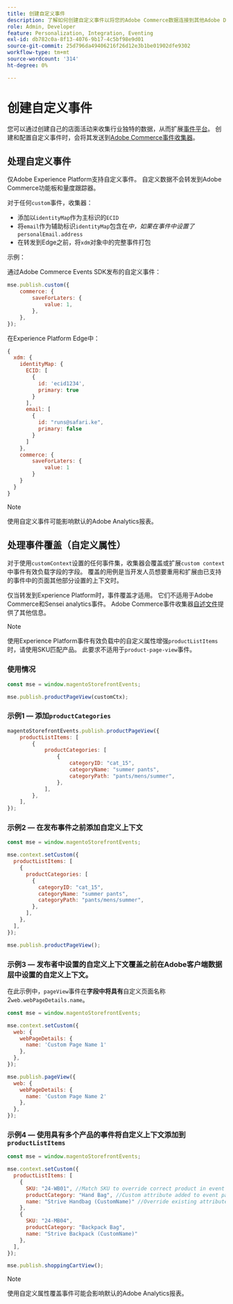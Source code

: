 ```yaml
---
title: 创建自定义事件
description: 了解如何创建自定义事件以将您的Adobe Commerce数据连接到其他Adobe DX产品。
role: Admin, Developer
feature: Personalization, Integration, Eventing
exl-id: db782c0a-8f13-4076-9b17-4c5bf98e9d01
source-git-commit: 25d796da49406216f26d12e3b1be01902dfe9302
workflow-type: tm+mt
source-wordcount: '314'
ht-degree: 0%

---
```


# 创建自定义事件

您可以通过创建自己的店面活动来收集行业独特的数据，从而扩展[事件平台](events.md)。 创建和配置自定义事件时，会将其发送到[Adobe Commerce事件收集器](https://github.com/adobe/commerce-events/tree/main/packages/storefront-events-collector)。

## 处理自定义事件

仅Adobe Experience Platform支持自定义事件。 自定义数据不会转发到Adobe Commerce功能板和量度跟踪器。

对于任何`custom`事件，收集器：

- 添加以`identityMap`作为主标识的`ECID`
- 将`email`作为辅助标识`identityMap`包含在&#x200B;_中，如果在事件中设置了_ `personalEmail.address`
- 在转发到Edge之前，将`xdm`对象中的完整事件打包

示例：

通过Adobe Commerce Events SDK发布的自定义事件：

```javascript
mse.publish.custom({
    commerce: {
        saveForLaters: {
            value: 1,
        },
    },
});
```

在Experience Platform Edge中：

```javascript
{
  xdm: {
    identityMap: {
      ECID: [
        {
          id: 'ecid1234',
          primary: true
        }
      ],
      email: [
        {
          id: "runs@safari.ke",
          primary: false
        }
      ]
    },
    commerce: {
        saveForLaters: {
            value: 1
        }
    }
  }
}
```

>[!NOTE]
>
> 使用自定义事件可能影响默认的Adobe Analytics报表。

## 处理事件覆盖（自定义属性）

对于使用`customContext`设置的任何事件集，收集器会覆盖或扩展`custom context`中事件有效负载字段的字段。 覆盖的用例是当开发人员想要重用和扩展由已支持的事件中的页面其他部分设置的上下文时。

仅当转发到Experience Platform时，事件覆盖才适用。 它们不适用于Adobe Commerce和Sensei analytics事件。 Adobe Commerce事件收集器[自述文件](https://github.com/adobe/commerce-events/blob/e34bcfc0deca8d5ac1f9310fc1ee4c1becf4ffbb/packages/storefront-events-collector/README.md)提供了其他信息。

>[!NOTE]
>
>使用Experience Platform事件有效负载中的自定义属性增强`productListItems`时，请使用SKU匹配产品。 此要求不适用于`product-page-view`事件。

### 使用情况

```javascript
const mse = window.magentoStorefrontEvents;

mse.publish.productPageView(customCtx);
```

### 示例1 — 添加`productCategories`

```javascript
magentoStorefrontEvents.publish.productPageView({
    productListItems: [
        {
            productCategories: [
                {
                    categoryID: "cat_15",
                    categoryName: "summer pants",
                    categoryPath: "pants/mens/summer",
                },
            ],
        },
    ],
});
```

### 示例2 — 在发布事件之前添加自定义上下文

```javascript
const mse = window.magentoStorefrontEvents;

mse.context.setCustom({
  productListItems: [
    {
      productCategories: [
        {
          categoryID: "cat_15",
          categoryName: "summer pants",
          categoryPath: "pants/mens/summer",
        },
      ],
    },
  ],
});

mse.publish.productPageView();
```

### 示例3 — 发布者中设置的自定义上下文覆盖之前在Adobe客户端数据层中设置的自定义上下文。

在此示例中，`pageView`事件在&#x200B;**字段中将具有**&#x200B;自定义页面名称2`web.webPageDetails.name`。

```javascript
const mse = window.magentoStorefrontEvents;

mse.context.setCustom({
  web: {
    webPageDetails: {
      name: 'Custom Page Name 1'
    },
  },
});

mse.publish.pageView({
  web: {
    webPageDetails: {
      name: 'Custom Page Name 2'
    },
  },
});
```

### 示例4 — 使用具有多个产品的事件将自定义上下文添加到`productListItems`

```javascript
const mse = window.magentoStorefrontEvents;

mse.context.setCustom({
  productListItems: [
    {
      SKU: "24-WB01", //Match SKU to override correct product in event payload
      productCategory: "Hand Bag", //Custom attribute added to event payload
      name: "Strive Handbag (CustomName)" //Override existing attribute with custom value in event payload
    },
    {
      SKU: "24-MB04",
      productCategory: "Backpack Bag",
      name: "Strive Backpack (CustomName)"
    },
  ],
});

mse.publish.shoppingCartView();
```

>[!NOTE]
>
> 使用自定义属性覆盖事件可能会影响默认的Adobe Analytics报表。
